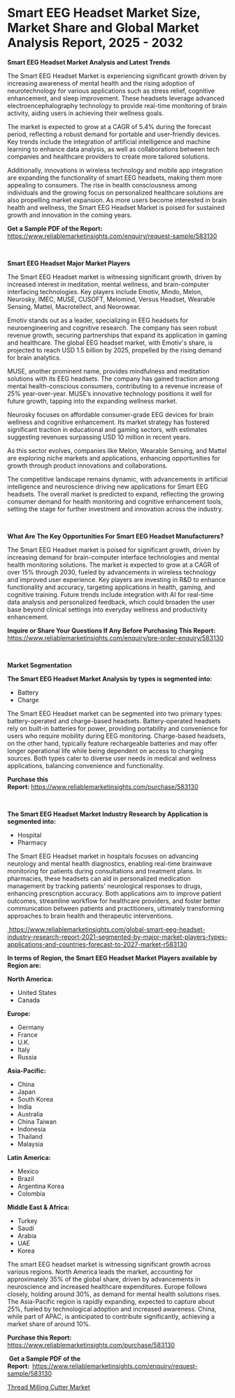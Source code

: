 <p><h1>Smart EEG Headset Market Size, Market Share and Global Market Analysis Report, 2025 - 2032</h1></p><p><strong>Smart EEG Headset Market Analysis and Latest Trends</strong></p>
<p><p>The Smart EEG Headset Market is experiencing significant growth driven by increasing awareness of mental health and the rising adoption of neurotechnology for various applications such as stress relief, cognitive enhancement, and sleep improvement. These headsets leverage advanced electroencephalography technology to provide real-time monitoring of brain activity, aiding users in achieving their wellness goals. </p><p>The market is expected to grow at a CAGR of 5.4% during the forecast period, reflecting a robust demand for portable and user-friendly devices. Key trends include the integration of artificial intelligence and machine learning to enhance data analysis, as well as collaborations between tech companies and healthcare providers to create more tailored solutions. </p><p>Additionally, innovations in wireless technology and mobile app integration are expanding the functionality of smart EEG headsets, making them more appealing to consumers. The rise in health consciousness among individuals and the growing focus on personalized healthcare solutions are also propelling market expansion. As more users become interested in brain health and wellness, the Smart EEG Headset Market is poised for sustained growth and innovation in the coming years.</p></p>
<p><strong>Get a Sample PDF of the Report:&nbsp;</strong> <a href="https://www.reliablemarketinsights.com/enquiry/request-sample/583130?utm_campaign=2177&utm_medium=2&utm_source=Github&utm_content=ia&utm_term=23032025&utm_id=smart-eeg-headset">https://www.reliablemarketinsights.com/enquiry/request-sample/583130</a></p>
<p>&nbsp;</p>
<p><strong>Smart EEG Headset Major Market Players</strong></p>
<p><p>The Smart EEG Headset market is witnessing significant growth, driven by increased interest in meditation, mental wellness, and brain-computer interfacing technologies. Key players include Emotiv, Mindo, Melon, Neurosky, IMEC, MUSE, CUSOFT, Melomind, Versus Headset, Wearable Sensing, Mattel, Macrotellect, and Neorowear.</p><p>Emotiv stands out as a leader, specializing in EEG headsets for neuroengineering and cognitive research. The company has seen robust revenue growth, securing partnerships that expand its application in gaming and healthcare. The global EEG headset market, with Emotiv's share, is projected to reach USD 1.5 billion by 2025, propelled by the rising demand for brain analytics.</p><p>MUSE, another prominent name, provides mindfulness and meditation solutions with its EEG headsets. The company has gained traction among mental health-conscious consumers, contributing to a revenue increase of 25% year-over-year. MUSE’s innovative technology positions it well for future growth, tapping into the expanding wellness market.</p><p>Neurosky focuses on affordable consumer-grade EEG devices for brain wellness and cognitive enhancement. Its market strategy has fostered significant traction in educational and gaming sectors, with estimates suggesting revenues surpassing USD 10 million in recent years.</p><p>As this sector evolves, companies like Melon, Wearable Sensing, and Mattel are exploring niche markets and applications, enhancing opportunities for growth through product innovations and collaborations.</p><p>The competitive landscape remains dynamic, with advancements in artificial intelligence and neuroscience driving new applications for Smart EEG headsets. The overall market is predicted to expand, reflecting the growing consumer demand for health monitoring and cognitive enhancement tools, setting the stage for further investment and innovation across the industry.</p></p>
<p>&nbsp;</p>
<p><strong>What Are The Key Opportunities For Smart EEG Headset Manufacturers?</strong></p>
<p><p>The Smart EEG Headset market is poised for significant growth, driven by increasing demand for brain-computer interface technologies and mental health monitoring solutions. The market is expected to grow at a CAGR of over 15% through 2030, fueled by advancements in wireless technology and improved user experience. Key players are investing in R&D to enhance functionality and accuracy, targeting applications in health, gaming, and cognitive training. Future trends include integration with AI for real-time data analysis and personalized feedback, which could broaden the user base beyond clinical settings into everyday wellness and productivity enhancement.</p></p>
<p><strong>Inquire or Share Your Questions If Any Before Purchasing This Report:</strong> <a href="https://www.reliablemarketinsights.com/enquiry/pre-order-enquiry/583130?utm_campaign=2177&utm_medium=2&utm_source=Github&utm_content=ia&utm_term=23032025&utm_id=smart-eeg-headset">https://www.reliablemarketinsights.com/enquiry/pre-order-enquiry/583130</a></p>
<p>&nbsp;</p>
<p><strong>Market Segmentation</strong></p>
<p><strong>The Smart EEG Headset Market Analysis by types is segmented into:</strong></p>
<p><ul><li>Battery</li><li>Charge</li></ul></p>
<p><p>The Smart EEG Headset market can be segmented into two primary types: battery-operated and charge-based headsets. Battery-operated headsets rely on built-in batteries for power, providing portability and convenience for users who require mobility during EEG monitoring. Charge-based headsets, on the other hand, typically feature rechargeable batteries and may offer longer operational life while being dependent on access to charging sources. Both types cater to diverse user needs in medical and wellness applications, balancing convenience and functionality.</p></p>
<p><strong>Purchase this Report:&nbsp;</strong><a href="https://www.reliablemarketinsights.com/purchase/583130?utm_campaign=2177&utm_medium=2&utm_source=Github&utm_content=ia&utm_term=23032025&utm_id=smart-eeg-headset">https://www.reliablemarketinsights.com/purchase/583130</a></p>
<p>&nbsp;</p>
<p><strong>The Smart EEG Headset Market Industry Research by Application is segmented into:</strong></p>
<p><ul><li>Hospital</li><li>Pharmacy</li></ul></p>
<p><p>The Smart EEG Headset market in hospitals focuses on advancing neurology and mental health diagnostics, enabling real-time brainwave monitoring for patients during consultations and treatment plans. In pharmacies, these headsets can aid in personalized medication management by tracking patients' neurological responses to drugs, enhancing prescription accuracy. Both applications aim to improve patient outcomes, streamline workflow for healthcare providers, and foster better communication between patients and practitioners, ultimately transforming approaches to brain health and therapeutic interventions.</p></p>
<p><a href="https://www.reliablemarketinsights.com/global-smart-eeg-headset-industry-research-report-2021-segmented-by-major-market-players-types-applications-and-countries-forecast-to-2027-market-r583130?utm_campaign=2177&utm_medium=2&utm_source=Github&utm_content=ia&utm_term=23032025&utm_id=smart-eeg-headset">&nbsp;https://www.reliablemarketinsights.com/global-smart-eeg-headset-industry-research-report-2021-segmented-by-major-market-players-types-applications-and-countries-forecast-to-2027-market-r583130</a></p>
<p><strong>In terms of Region, the Smart EEG Headset Market Players available by Region are:</strong></p>
<p>
    <p> <strong> North America: </strong>
        <ul>
            <li>United States</li>
            <li>Canada</li>
        </ul>
        </p> 
    <p> <strong> Europe: </strong>
        <ul>
            <li>Germany</li>
            <li>France</li>
            <li>U.K.</li>
            <li>Italy</li>
            <li>Russia</li>
        </ul>
        </p> 
    <p> <strong> Asia-Pacific: </strong>
        <ul>
            <li>China</li>
            <li>Japan</li>
            <li>South Korea</li>
            <li>India</li>
            <li>Australia</li>
            <li>China Taiwan</li>
            <li>Indonesia</li>
            <li>Thailand</li>
            <li>Malaysia</li>
        </ul>
        </p> 
    <p> <strong> Latin America: </strong>
        <ul>
            <li>Mexico</li>
            <li>Brazil</li>
            <li>Argentina Korea</li>
            <li>Colombia</li>
        </ul>
        </p> 
    <p> <strong> Middle East & Africa: </strong>
        <ul>
            <li>Turkey</li>
            <li>Saudi</li>
            <li>Arabia</li>
            <li>UAE</li>
            <li>Korea</li>
        </ul>
    </p>
    </p>
<p><p>The smart EEG headset market is witnessing significant growth across various regions. North America leads the market, accounting for approximately 35% of the global share, driven by advancements in neuroscience and increased healthcare expenditures. Europe follows closely, holding around 30%, as demand for mental health solutions rises. The Asia-Pacific region is rapidly expanding, expected to capture about 25%, fueled by technological adoption and increased awareness. China, while part of APAC, is anticipated to contribute significantly, achieving a market share of around 10%.</p></p>
<p><strong>Purchase this Report: </strong><a href="https://www.reliablemarketinsights.com/purchase/583130?utm_campaign=2177&utm_medium=2&utm_source=Github&utm_content=ia&utm_term=23032025&utm_id=smart-eeg-headset">https://www.reliablemarketinsights.com/purchase/583130</a></p>
<p>&nbsp;<strong>Get a Sample PDF of the Report:&nbsp;&nbsp;</strong><a href="https://www.reliablemarketinsights.com/enquiry/request-sample/583130?utm_campaign=2177&utm_medium=2&utm_source=Github&utm_content=ia&utm_term=23032025&utm_id=smart-eeg-headset">https://www.reliablemarketinsights.com/enquiry/request-sample/583130</a></p>
<p><strong></strong></p>
<p><p><a href="https://github.com/SamiaChowdhury801/Market-Research-Report-List-2/blob/main/thread-milling-cutter-market.md?utm_campaign=2177&utm_medium=2&utm_source=Github&utm_content=ia&utm_term=23032025&utm_id=smart-eeg-headset">Thread Milling Cutter Market</a></p></p>